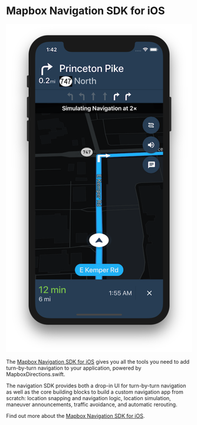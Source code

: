 # Mapbox Navigation SDK for iOS

![Mapbox Navigation SDK](https://github.com/mapbox/mapbox-navigation-ios/raw/master/docs/img/navigation.png)

The [Mapbox Navigation SDK for iOS](https://www.mapbox.com/mapbox-navigation-ios/navigation/) gives you all the tools you need to add turn-by-turn navigation to your application, powered by MapboxDirections.swift.

The navigation SDK provides both a drop-in UI for turn-by-turn navigation as well as the core building blocks to build a custom navigation app from scratch: location snapping and navigation logic, location simulation, maneuver announcements, traffic avoidance, and automatic rerouting.

Find out more about the [Mapbox Navigation SDK for iOS](https://www.mapbox.com/mapbox-navigation-ios/navigation/).
